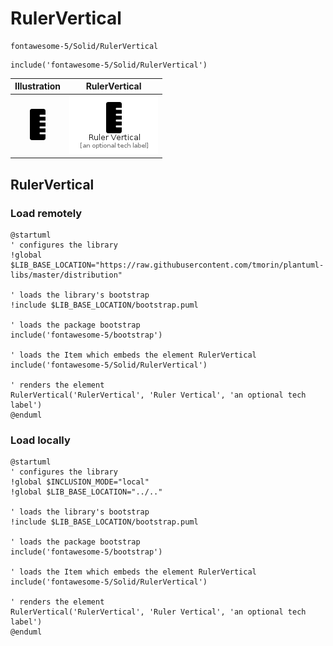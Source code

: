 # RulerVertical


```text
fontawesome-5/Solid/RulerVertical
```

```text
include('fontawesome-5/Solid/RulerVertical')
```



| Illustration | RulerVertical |
| :---: | :---: |
| ![illustration for Illustration](../../fontawesome-5/Solid/RulerVertical.png) | ![illustration for RulerVertical](../../fontawesome-5/Solid/RulerVertical.Local.png) |




## RulerVertical

### Load remotely
```plantuml
@startuml
' configures the library
!global $LIB_BASE_LOCATION="https://raw.githubusercontent.com/tmorin/plantuml-libs/master/distribution"

' loads the library's bootstrap
!include $LIB_BASE_LOCATION/bootstrap.puml

' loads the package bootstrap
include('fontawesome-5/bootstrap')

' loads the Item which embeds the element RulerVertical
include('fontawesome-5/Solid/RulerVertical')

' renders the element
RulerVertical('RulerVertical', 'Ruler Vertical', 'an optional tech label')
@enduml
```

### Load locally
```plantuml
@startuml
' configures the library
!global $INCLUSION_MODE="local"
!global $LIB_BASE_LOCATION="../.."

' loads the library's bootstrap
!include $LIB_BASE_LOCATION/bootstrap.puml

' loads the package bootstrap
include('fontawesome-5/bootstrap')

' loads the Item which embeds the element RulerVertical
include('fontawesome-5/Solid/RulerVertical')

' renders the element
RulerVertical('RulerVertical', 'Ruler Vertical', 'an optional tech label')
@enduml
```

